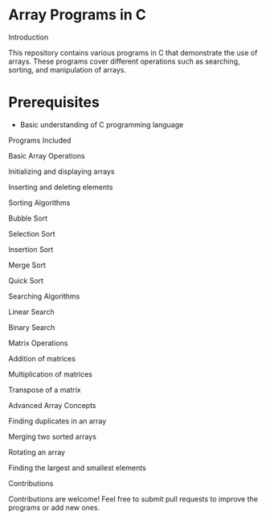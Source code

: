 # Array Programs in C

Introduction

This repository contains various programs in C that demonstrate the use of arrays. These programs cover different operations such as searching, sorting, and manipulation of arrays.

# Prerequisites

* Basic understanding of C programming language

Programs Included

Basic Array Operations

Initializing and displaying arrays

Inserting and deleting elements

Sorting Algorithms

Bubble Sort

Selection Sort

Insertion Sort

Merge Sort

Quick Sort

Searching Algorithms

Linear Search

Binary Search

Matrix Operations

Addition of matrices

Multiplication of matrices

Transpose of a matrix

Advanced Array Concepts

Finding duplicates in an array

Merging two sorted arrays

Rotating an array

Finding the largest and smallest elements

Contributions

Contributions are welcome! Feel free to submit pull requests to improve the programs or add new ones.
